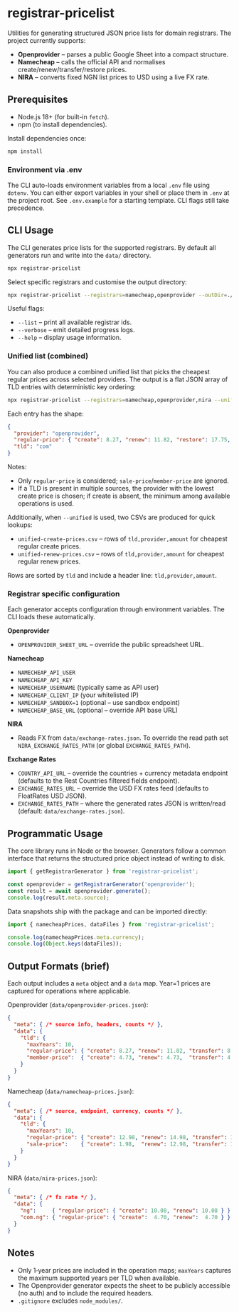 # registrar-pricelist

Utilities for generating structured JSON price lists for domain registrars. The project currently supports:

- **Openprovider** – parses a public Google Sheet into a compact structure.
- **Namecheap** – calls the official API and normalises create/renew/transfer/restore prices.
- **NIRA** – converts fixed NGN list prices to USD using a live FX rate.

## Prerequisites

- Node.js 18+ (for built-in `fetch`).
- npm (to install dependencies).

Install dependencies once:

```bash
npm install
```

### Environment via .env

The CLI auto-loads environment variables from a local `.env` file using `dotenv`. You can either export variables in your shell or place them in `.env` at the project root. See `.env.example` for a starting template. CLI flags still take precedence.

## CLI Usage

The CLI generates price lists for the supported registrars. By default all generators run and write into the `data/` directory.

```bash
npx registrar-pricelist
```

Select specific registrars and customise the output directory:

```bash
npx registrar-pricelist --registrars=namecheap,openprovider --outDir=./data
```

Useful flags:

- `--list` – print all available registrar ids.
- `--verbose` – emit detailed progress logs.
- `--help` – display usage information.

### Unified list (combined)

You can also produce a combined unified list that picks the cheapest regular prices across selected providers. The output is a flat JSON array of TLD entries with deterministic key ordering:

```bash
npx registrar-pricelist --registrars=namecheap,openprovider,nira --unified --unifiedOut=unified-prices.json
```

Each entry has the shape:

```json
{
  "provider": "openprovider",
  "regular-price": { "create": 8.27, "renew": 11.82, "restore": 17.75, "transfer": 8.27 },
  "tld": "com"
}
```

Notes:

- Only `regular-price` is considered; `sale-price`/`member-price` are ignored.
- If a TLD is present in multiple sources, the provider with the lowest create price is chosen; if create is absent, the minimum among available operations is used.

Additionally, when `--unified` is used, two CSVs are produced for quick lookups:

- `unified-create-prices.csv` – rows of `tld,provider,amount` for cheapest regular create prices.
- `unified-renew-prices.csv` – rows of `tld,provider,amount` for cheapest regular renew prices.

Rows are sorted by `tld` and include a header line: `tld,provider,amount`.

### Registrar specific configuration

Each generator accepts configuration through environment variables. The CLI loads these automatically.

**Openprovider**

- `OPENPROVIDER_SHEET_URL` – override the public spreadsheet URL.

**Namecheap**

- `NAMECHEAP_API_USER`
- `NAMECHEAP_API_KEY`
- `NAMECHEAP_USERNAME` (typically same as API user)
- `NAMECHEAP_CLIENT_IP` (your whitelisted IP)
- `NAMECHEAP_SANDBOX=1` (optional – use sandbox endpoint)
- `NAMECHEAP_BASE_URL` (optional – override API base URL)

**NIRA**

- Reads FX from `data/exchange-rates.json`. To override the read path set `NIRA_EXCHANGE_RATES_PATH` (or global `EXCHANGE_RATES_PATH`).

**Exchange Rates**

- `COUNTRY_API_URL` – override the countries + currency metadata endpoint (defaults to the Rest Countries filtered fields endpoint).
- `EXCHANGE_RATES_URL` – override the USD FX rates feed (defaults to FloatRates USD JSON).
- `EXCHANGE_RATES_PATH` – where the generated rates JSON is written/read (default: `data/exchange-rates.json`).

## Programmatic Usage

The core library runs in Node or the browser. Generators follow a common interface that returns the structured price object instead of writing to disk.

```js
import { getRegistrarGenerator } from 'registrar-pricelist';

const openprovider = getRegistrarGenerator('openprovider');
const result = await openprovider.generate();
console.log(result.meta.source);
```

Data snapshots ship with the package and can be imported directly:

```js
import { namecheapPrices, dataFiles } from 'registrar-pricelist';

console.log(namecheapPrices.meta.currency);
console.log(Object.keys(dataFiles));
```

## Output Formats (brief)

Each output includes a `meta` object and a `data` map. Year=1 prices are captured for operations where applicable.

Openprovider (`data/openprovider-prices.json`):

```json
{
  "meta": { /* source info, headers, counts */ },
  "data": {
    "tld": {
      "maxYears": 10,
      "regular-price": { "create": 8.27, "renew": 11.82, "transfer": 8.27, "restore": 17.75 },
      "member-price":  { "create": 4.73, "renew": 4.73,  "transfer": 4.73,  "restore": 17.75 }
    }
  }
}
```

Namecheap (`data/namecheap-prices.json`):

```json
{
  "meta": { /* source, endpoint, currency, counts */ },
  "data": {
    "tld": {
      "maxYears": 10,
      "regular-price": { "create": 12.98, "renew": 14.98, "transfer": 13.98 },
      "sale-price":    { "create": 1.98,  "renew": 12.98, "transfer": 11.98 }
    }
  }
}
```

NIRA (`data/nira-prices.json`):

```json
{
  "meta": { /* fx rate */ },
  "data": {
    "ng":     { "regular-price": { "create": 10.08, "renew": 10.08 } },
    "com.ng": { "regular-price": { "create":  4.70, "renew":  4.70 } }
  }
}
```

## Notes

- Only 1‑year prices are included in the operation maps; `maxYears` captures the maximum supported years per TLD when available.
- The Openprovider generator expects the sheet to be publicly accessible (no auth) and to include the required headers.
- `.gitignore` excludes `node_modules/`.
